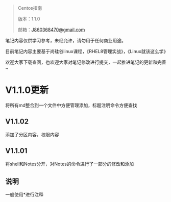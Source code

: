 > Centos指南
>
> 版本：1.1.0
>
> 邮箱：J860368470@gmail.com

笔记内容仅供学习参考，未经允许，请勿用于任何商业用途。

目前笔记内容主要基于尚硅谷linux课程，《RHEL8管理实战》，《Linux就该这么学》

欢迎大家下载查阅，也欢迎大家对笔记修改进行提交，一起推进笔记的更新和完善~

# V1.1.0更新
将所有md整合到一个文件中方便管理添加，标题注明命令方便查找
## V1.1.02
添加了分区内容，权限内容
## V1.1.01
将shell和Notes分开，对Notes的命令进行了一部分的修改和添加

## 说明
一般使用*进行注释
